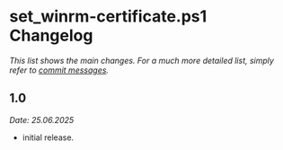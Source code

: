 set_winrm-certificate.ps1 Changelog
================

_This list shows the main changes. For a much more detailed list, simply refer to [commit messages](https://github.com/BlackSealsnet/set_winrm-certificate/commits/main)._


1.0
----
_Date: 25.06.2025_
- initial release.


